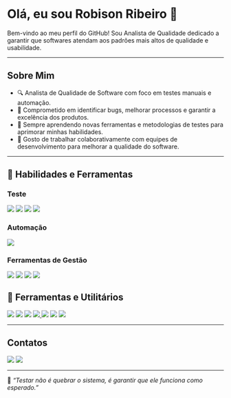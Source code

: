 # Olá, eu sou Robison Ribeiro 👋

Bem-vindo ao meu perfil do GitHub! Sou Analista de Qualidade dedicado a garantir que softwares atendam aos padrões mais altos de qualidade e usabilidade.

---

## Sobre Mim

- 🔍 Analista de Qualidade de Software com foco em testes manuais e automação.
- 🎯 Comprometido em identificar bugs, melhorar processos e garantir a excelência dos produtos.
- 🌱 Sempre aprendendo novas ferramentas e metodologias de testes para aprimorar minhas habilidades.
- 🤝 Gosto de trabalhar colaborativamente com equipes de desenvolvimento para melhorar a qualidade do software.

---

## 🧰 Habilidades e Ferramentas

### **Teste**

<img src="https://img.shields.io/badge/Testes%20Funcionais-blue?style=for-the-badge" /> <img src="https://img.shields.io/badge/Testes%20de%20Regress%C3%A3o-blue?style=for-the-badge" /> <img src="https://img.shields.io/badge/Testes%20de%20Integra%C3%A7%C3%A3o-blue?style=for-the-badge" /> <img src="https://img.shields.io/badge/Testes%20de%20Aceita%C3%A7%C3%A3o-blue?style=for-the-badge" />

### **Automação**

<img src="https://img.shields.io/badge/Cypress-17202C?style=for-the-badge&logo=cypress&logoColor=white" />

### **Ferramentas de Gestão**

<img src="https://img.shields.io/badge/JIRA-0052CC?style=for-the-badge&logo=jira&logoColor=white" /> <img src="https://img.shields.io/badge/TestLink-03A9F4?style=for-the-badge" /> <img src="https://img.shields.io/badge/Salesforce-00A1E0?style=for-the-badge&logo=salesforce&logoColor=white" /> <img src="https://img.shields.io/badge/Azure-0078D4?style=for-the-badge&logo=microsoftazure&logoColor=white" />

## 🔧 Ferramentas e Utilitários

<img src="https://img.shields.io/badge/SQL-4479A1?style=for-the-badge&logo=postgresql&logoColor=white" /> <img src="https://img.shields.io/badge/Git-F05032?style=for-the-badge&logo=git&logoColor=white" /> <img src="https://img.shields.io/badge/Postman-FF6C37?style=for-the-badge&logo=postman&logoColor=white" /> <a href="https://github.com"><img src="https://img.shields.io/badge/GitHub-181717?style=for-the-badge&logo=github&logoColor=white" /> </a><img src="https://img.shields.io/badge/Fork-6e5494?style=for-the-badge&logo=github&logoColor=white" /> <img src="https://img.shields.io/badge/TestRetail-blueviolet?style=for-the-badge" /> <img src="https://img.shields.io/badge/BareTail-yellow?style=for-the-badge" />

---

## Contatos

<div>

<a href = "mailto: robisonribeiro.si@gmail.com"><img loading="lazy" src="https://img.shields.io/badge/Gmail-D14836?style=for-the-badge&logo=gmail&logoColor=white" target="_blank"></a>
<a href="https://www.linkedin.com/in/robison-ribeiro/" target="_blank"><img loading="lazy" src="https://img.shields.io/badge/-LinkedIn-%230077B5?style=for-the-badge&logo=linkedin&logoColor=white" target="_blank"></a>   
</div>

---

🧠 *“Testar não é quebrar o sistema, é garantir que ele funciona como esperado.”*

